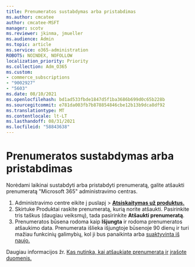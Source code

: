 ```yaml
---
title: Prenumeratos sustabdymas arba pristabdimas
ms.author: cmcatee
author: cmcatee-MSFT
manager: scotv
ms.reviewer: jkinma, jmueller
ms.audience: Admin
ms.topic: article
ms.service: o365-administration
ROBOTS: NOINDEX, NOFOLLOW
localization_priority: Priority
ms.collection: Adm_O365
ms.custom:
- commerce_subscriptions
- "9002927"
- "5603"
ms.date: 08/10/2021
ms.openlocfilehash: bd1ad533fbde1847d5f1ba3686b699d0c65b228b
ms.sourcegitcommit: e781da003fb7b878854846cbe12b13b9dca8df92
ms.translationtype: MT
ms.contentlocale: lt-LT
ms.lasthandoff: 08/31/2021
ms.locfileid: "58843638"
---
```

# <a name="suspend-or-pause-a-subscription"></a>Prenumeratos sustabdymas arba pristabdimas

Norėdami laikinai sustabdyti arba pristabdyti prenumeratą, galite atšaukti prenumeratą "Microsoft 365" administravimo centras.

1. Administravimo centre eikite į puslapį  >  **[Atsiskaitymas už produktus.](https://go.microsoft.com/fwlink/p/?linkid=842054)**
2. Skirtuke  Produktai raskite prenumeratą, kurią norite atšaukti. Pasirinkite tris taškus (daugiau veiksmų), tada pasirinkite **Atšaukti prenumeratą**.
3. Prenumeratos būsena rodoma kaip **Išjungta** ir rodoma prenumeratos atšaukimo data. Prenumerata išlieka išjungtoje būsenoje 90 dienų ir turi mažiau funkcinių galimybių, kol ji bus panaikinta arba [suaktyvinta iš naujo.](https://docs.microsoft.com/microsoft-365/commerce/subscriptions/reactivate-your-subscription)

Daugiau informacijos žr. [Kas nutinka, kai atšaukiate prenumeratą ir](https://docs.microsoft.com/microsoft-365/commerce/subscriptions/cancel-your-subscription#what-happens-when-you-cancel-a-subscription) [įrašote duomenis.](https://docs.microsoft.com/microsoft-365/commerce/subscriptions/cancel-your-subscription#save-your-data)
